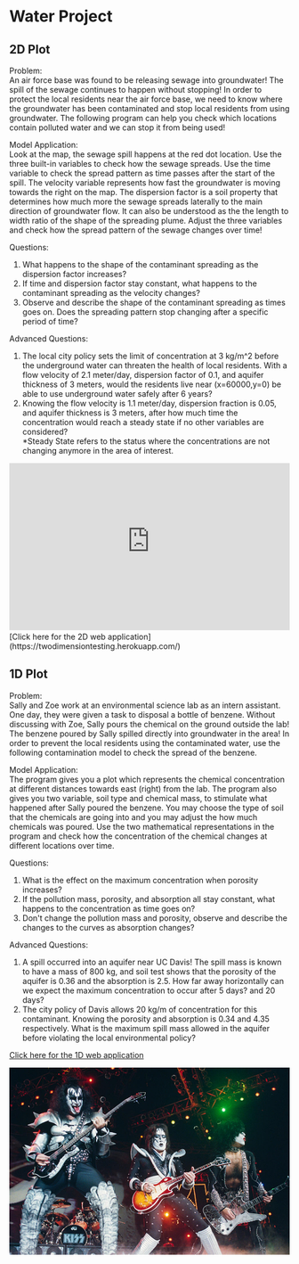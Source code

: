 # Water Project

## 2D Plot

Problem:<br>
An air force base was found to be releasing sewage into groundwater! The spill of the sewage continues to happen without stopping! In order to protect the local residents near the air force base, we need to know where the groundwater has been contaminated and stop local residents from using groundwater. The following program can help you check which locations contain polluted water and we can stop it from being used! 

Model Application:<br> 
Look at the map, the sewage spill happens at the red dot location. Use the three built-in variables to check how the sewage spreads. Use the time variable to check the spread pattern as time passes after the start of the spill. The velocity variable represents how fast the groundwater is moving towards the right on the map. The dispersion factor is a soil property that determines how much more the sewage spreads laterally to the main direction of groundwater flow. It can also be understood as the the length to width ratio of the shape of the spreading plume. Adjust the three variables and check how the spread pattern of the sewage changes over time! 

Questions: <br>
1) What happens to the shape of the contaminant spreading as the dispersion factor increases?<br>
2) If time and dispersion factor stay constant, what happens to the contaminant spreading as the velocity changes?<br>
3) Observe and describe the shape of the contaminant spreading as times goes on. Does the spreading pattern stop changing after a specific period of time?

Advanced Questions:<br>
1) The local city policy sets the limit of concentration at 3 kg/m^2 before the underground water can threaten the health of local residents. With a flow velocity of 2.1 meter/day, dispersion factor of 0.1, and aquifer thickness of 3 meters, would the residents live near (x=60000,y=0) be able to use underground water safely after 6 years?  <br>
2) Knowing the flow velocity is 1.1 meter/day, dispersion fraction is 0.05, and aquifer thickness is 3 meters, after how much time the concentration would reach a steady state if no other variables are considered? <br>
*Steady State refers to the status where the concentrations are not changing anymore in the area of interest.
<iframe src="https://onedimensiontesting.herokuapp.com/app" width="100%" height="300" style="border:none;">
</iframe>
[Click here for the 2D web application](https://twodimensiontesting.herokuapp.com/)

## 1D Plot
Problem:<br>
Sally and Zoe work at an environmental science lab as an intern assistant. One day, they were given a task to disposal a bottle of benzene. Without discussing with Zoe, Sally pours the chemical on the ground outside the lab! The benzene poured by Sally spilled directly into groundwater in the area! In order to prevent the local residents using the contaminated water, use the following contamination model to check the spread of the benzene. 

Model Application:<br> 
The program gives you a plot which represents the chemical concentration at different distances towards east (right) from the lab. The program also gives you two variable, soil type and chemical mass, to stimulate what happened after Sally poured the benzene. You may choose the type of soil that the chemicals are going into and you may adjust the how much chemicals was poured. Use the two mathematical representations in the program and check how the concentration of the chemical changes at different locations over time.

Questions: <br>
1) What is the effect on the maximum concentration when porosity increases? <br>
2) If the pollution mass, porosity, and absorption all stay constant, what happens to the concentration as time goes on?<br>
3) Don't change the pollution mass and porosity, observe and describe the changes to the curves as absorption changes?<br>

Advanced Questions:<br>
1) A spill occurred into an aquifer near UC Davis! The spill mass is known to have a mass of 800 kg, and soil test shows that the porosity of the aquifer is 0.36 and the absorption is 2.5. How far away horizontally can we expect the maximum concentration to occur after 5 days? and 20 days? <br>
2) The city policy of Davis allows 20 kg/m of concentration for this contaminant. Knowing the porosity and absorption is 0.34 and 4.35 respectively. What is the maximum spill mass allowed in the aquifer before violating the local environmental policy?

[Click here for the 1D web application](https://onedimensiontesting.herokuapp.com/)

![](Pic.jpg)
